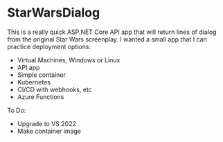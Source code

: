 # StarWarsDialog

This is a really quick ASP.NET Core API app that will return lines of dialog from the original Star Wars screenplay. I wanted a small app that I can practice deployment options: 

- Virtual Machines, Windows or Linux
- API app
- Simple container
- Kubernetes
- CI/CD with webhooks, etc
- Azure Functions

To Do:
- Upgrade to VS 2022
- Make container image